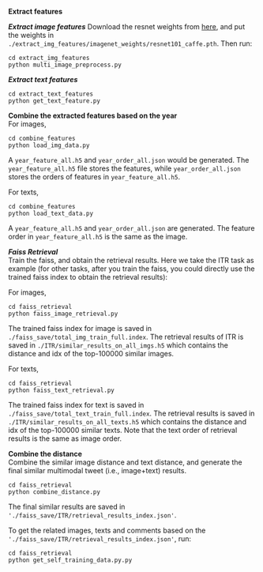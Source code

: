 **Extract features**

***Extract image features***
Download the resnet weights from [here](https://connectpolyu-my.sharepoint.com/:u:/g/personal/21038672r_connect_polyu_hk/EfDWDBJUTLlBkBqpJJje8VkB5of73Jc2k7RYbmiCRGLKpw?e=Znf7P0), and put the weights in `./extract_img_features/imagenet_weights/resnet101_caffe.pth`. Then run:
```
cd extract_img_features
python multi_image_preprocess.py
```
***Extract text features***
```
cd extract_text_features
python get_text_feature.py
```
**Combine the extracted features based on the year**\
For images,
```
cd combine_features
python load_img_data.py
```
A `year_feature_all.h5` and `year_order_all.json` would be generated. The `year_feature_all.h5` file stores the features, while `year_order_all.json` stores the orders of
features in `year_feature_all.h5`.

For texts,
```
cd combine_features
python load_text_data.py
```
A `year_feature_all.h5` and `year_order_all.json` are generated. The feature order in `year_feature_all.h5` is the same as the image.

***Faiss Retrieval***\
Train the faiss, and obtain the retrieval results. Here we take the ITR task as example (for other tasks, after you train the faiss, you could directly use the trained faiss index to obtain the retrieval results):

For images,
```
cd faiss_retrieval
python faiss_image_retrieval.py
```
The trained faiss index for image is saved in `./faiss_save/total_img_train_full.index`. The retrieval results of ITR is saved in `./ITR/similar_results_on_all_imgs.h5` which contains the distance and idx of the top-100000 similar images.

For texts,
```
cd faiss_retrieval
python faiss_text_retrieval.py
```
The trained faiss index for text is saved in `./faiss_save/total_text_train_full.index`. The retrieval results is saved in `./ITR/similar_results_on_all_texts.h5` which contains the distance and idx of the top-100000 similar texts. Note that the text order of retrieval results is the same as image order.


**Combine the distance**\
Combine the similar image distance and text distance, and generate the final similar multimodal tweet (i.e., image+text) results.
```
cd faiss_retrieval
python combine_distance.py
```
The final similar results are saved in `'./faiss_save/ITR/retrieval_results_index.json'`.

To get the related images, texts and comments based on the `'./faiss_save/ITR/retrieval_results_index.json'`, run:
```
cd faiss_retrieval
python get_self_training_data.py.py
```



